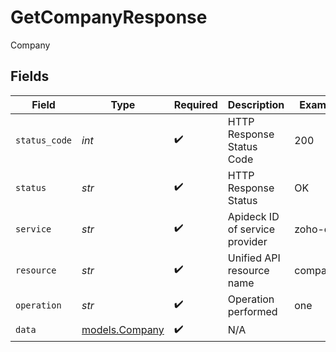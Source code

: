 # GetCompanyResponse

Company


## Fields

| Field                                  | Type                                   | Required                               | Description                            | Example                                |
| -------------------------------------- | -------------------------------------- | -------------------------------------- | -------------------------------------- | -------------------------------------- |
| `status_code`                          | *int*                                  | :heavy_check_mark:                     | HTTP Response Status Code              | 200                                    |
| `status`                               | *str*                                  | :heavy_check_mark:                     | HTTP Response Status                   | OK                                     |
| `service`                              | *str*                                  | :heavy_check_mark:                     | Apideck ID of service provider         | zoho-crm                               |
| `resource`                             | *str*                                  | :heavy_check_mark:                     | Unified API resource name              | companies                              |
| `operation`                            | *str*                                  | :heavy_check_mark:                     | Operation performed                    | one                                    |
| `data`                                 | [models.Company](../models/company.md) | :heavy_check_mark:                     | N/A                                    |                                        |